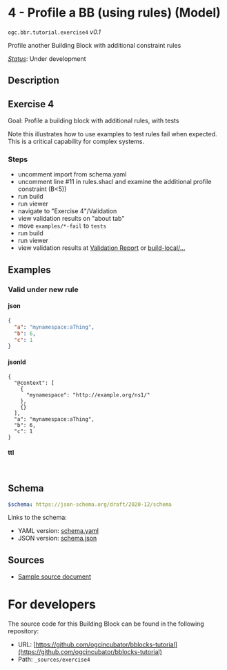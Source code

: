 
# 4 - Profile a BB (using rules) (Model)

`ogc.bbr.tutorial.exercise4` *v0.1*

Profile another Building Block with additional constraint rules

[*Status*](http://www.opengis.net/def/status): Under development

## Description

## Exercise 4

Goal: Profile a building block with additional rules, with tests

Note this illustrates how to use examples to test rules fail when expected. This is a critical capability for complex systems.

### Steps
- uncomment import from schema.yaml
- uncomment line #11 in rules.shacl and examine the additional profile constraint (B<5))
- run build
- run viewer
- navigate to "Exercise 4"/Validation
- view validation results on "about tab"
- move `examples/*-fail` to `tests`
- run build
- run viewer
- view validation results at [Validation Report](validation) or [build-local/...](/register/build-local/tests/bbr/template/exercise3/_report.json)
## Examples

### Valid under new rule
#### json
```json
{
  "a": "mynamespace:aThing",
  "b": 6,
  "c": 1
}


```

#### jsonld
```jsonld
{
  "@context": [
    {
      "mynamespace": "http://example.org/ns1/"
    },
    {}
  ],
  "a": "mynamespace:aThing",
  "b": 6,
  "c": 1
}
```

#### ttl
```ttl


```

## Schema

```yaml
$schema: https://json-schema.org/draft/2020-12/schema

```

Links to the schema:

* YAML version: [schema.yaml](https://ogcincubator.github.io/bblocks-tutorial/build/annotated/bbr/tutorial/exercise4/schema.json)
* JSON version: [schema.json](https://ogcincubator.github.io/bblocks-tutorial/build/annotated/bbr/tutorial/exercise4/schema.yaml)

## Sources

* [Sample source document](https://example.com/sources/1)

# For developers

The source code for this Building Block can be found in the following repository:

* URL: [https://github.com/ogcincubator/bblocks-tutorial](https://github.com/ogcincubator/bblocks-tutorial)
* Path: `_sources/exercise4`

